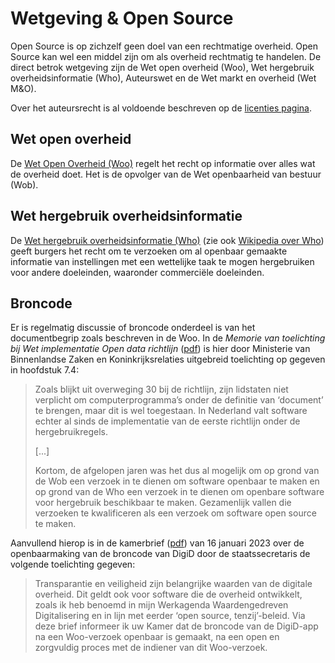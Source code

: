 # Wetgeving & Open Source

Open Source is op zichzelf geen doel van een rechtmatige overheid. Open Source kan wel een middel zijn om als overheid
rechtmatig te handelen. De direct betrok wetgeving zijn de Wet open overheid (Woo), Wet hergebruik overheidsinformatie
(Who), Auteurswet en de Wet markt en overheid (Wet M&O).

Over het auteursrecht is al voldoende beschreven op de [licenties pagina](./open-source-software-licenties.md).

## Wet open overheid

De [Wet Open Overheid (Woo)](https://www.rijksoverheid.nl/onderwerpen/wet-open-overheid-woo) regelt het recht op
informatie over alles wat de overheid doet. Het is de opvolger van de Wet openbaarheid van bestuur (Wob).

## Wet hergebruik overheidsinformatie

De [Wet hergebruik overheidsinformatie (Who)](https://wetten.overheid.nl/BWBR0036795/2016-10-01) (zie ook [Wikipedia
over Who](https://nl.wikipedia.org/wiki/Wet_hergebruik_van_overheidsinformatie)) geeft burgers het recht om te verzoeken
om al openbaar gemaakte informatie van instellingen met een wettelijke taak te mogen hergebruiken voor andere
doeleinden, waaronder commerciële doeleinden.

## Broncode

Er is regelmatig discussie of broncode onderdeel is van het documentbegrip zoals beschreven in de Woo. In de _Memorie
van toelichting bij Wet implementatie Open data richtlijn_
([pdf](https://wetgevingskalender.overheid.nl/Regeling/WGK009986/Download/7c9c2b6d-9a34-414c-992b-86d9e0e82fe5_1.pdf))
is hier door Ministerie van Binnenlandse Zaken en Koninkrijksrelaties uitgebreid toelichting op gegeven in hoofdstuk
7.4:

> Zoals blijkt uit overweging 30 bij de richtlijn, zijn lidstaten niet verplicht om computerprogramma’s onder de
> definitie van ‘document’ te brengen, maar dit is wel toegestaan. In Nederland valt software echter al sinds de
> implementatie van de eerste richtlijn onder de hergebruikregels. 
> 
> [...]
> 
> Kortom, de afgelopen jaren was het dus al mogelijk om
> op grond van de Wob een verzoek in te dienen om software openbaar te maken en op grond van de Who een verzoek in te
> dienen om openbare software voor hergebruik beschikbaar te maken. Gezamenlijk vallen die verzoeken te kwalificeren als
> een verzoek om software open source te maken.


Aanvullend hierop is in de kamerbrief
([pdf](https://open.overheid.nl/documenten/ronl-2bcd08cd4a2f70e3d464b17c9a8c2718b87894ce/pdf)) van 16 januari 2023 over
de openbaarmaking van de broncode van DigiD door de staatssecretaris de volgende toelichting gegeven:

> Transparantie en veiligheid zijn belangrijke waarden van de digitale overheid. Dit geldt ook voor software die de
> overheid ontwikkelt, zoals ik heb benoemd in mijn Werkagenda Waardengedreven Digitalisering en in lijn met eerder
> ‘open source, tenzij’-beleid. Via deze brief informeer ik uw Kamer dat de broncode van de DigiD-app na een Woo-verzoek
> openbaar is gemaakt, na een open en zorgvuldig proces met de indiener van dit Woo-verzoek.


